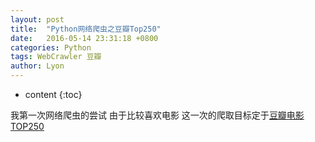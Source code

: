 ```yaml
---
layout: post
title:  "Python网络爬虫之豆瓣Top250"
date:   2016-05-14 23:31:18 +0800
categories: Python
tags: WebCrawler 豆瓣  
author: Lyon
---
```

* content
{:toc}

我第一次网络爬虫的尝试 由于比较喜欢电影 这一次的爬取目标定于[豆瓣电影TOP250](https://movie.douban.com/top250)







